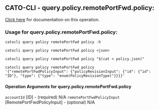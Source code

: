
## CATO-CLI - query.policy.remotePortFwd.policy:
[Click here](https://api.catonetworks.com/documentation/#query-policy) for documentation on this operation.

### Usage for query.policy.remotePortFwd.policy:

`catocli query policy remotePortFwd policy -h`

`catocli query policy remotePortFwd policy <json>`

`catocli query policy remotePortFwd policy "$(cat < policy.json)"`

`catocli query policy remotePortFwd policy '{"remotePortFwdPolicyInput": {"policyRevisionInput": {"id": {"id": "ID"}, "type": {"type": "enum(PolicyRevisionType)"}}}}'`

#### Operation Arguments for query.policy.remotePortFwd.policy ####
`accountId` [ID] - (required) N/A 
`remotePortFwdPolicyInput` [RemotePortFwdPolicyInput] - (optional) N/A 
